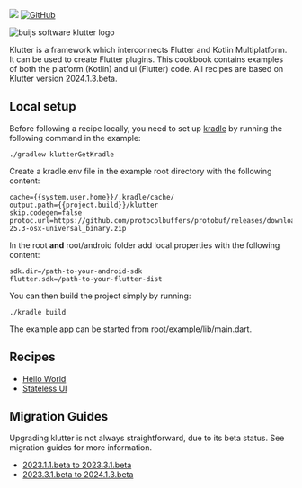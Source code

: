 [![](https://img.shields.io/badge/Buijs-Software-blue)](https://pub.dev/publishers/buijs.dev/packages)
[![GitHub](https://img.shields.io/github/license/buijs-dev/klutter-cookbook?color=black)](https://github.com/buijs-dev/klutter/blob/main/LICENSE)

<img src="https://github.com/buijs-dev/klutter/blob/develop/.github/assets/metadata/icon/klutter_logo.png?raw=true" alt="buijs software klutter logo" />

Klutter is a framework which interconnects Flutter and Kotlin Multiplatform.
It can be used to create Flutter plugins. 
This cookbook contains examples of both the platform (Kotlin) and ui (Flutter) code.
All recipes are based on Klutter version 2024.1.3.beta.

## Local setup
Before following a recipe locally, you need to set up [kradle](https://buijs.dev/kradle-1/) 
by running the following command in the example:

```shell
./gradlew klutterGetKradle
```

Create a kradle.env file in the example root directory with the following content:

```properties
cache={{system.user.home}}/.kradle/cache/
output.path={{project.build}}/klutter
skip.codegen=false
protoc.url=https://github.com/protocolbuffers/protobuf/releases/download/v25.3/protoc-25.3-osx-universal_binary.zip
```

In the root **and** root/android folder add local.properties with the following content:
```properties
sdk.dir=/path-to-your-android-sdk
flutter.sdk=/path-to-your-flutter-dist
```

You can then build the project simply by running:

```shell
./kradle build
```

The example app can be started from root/example/lib/main.dart.

## Recipes
- [Hello World](hello_world)
- [Stateless UI](stateless_ui)

## Migration Guides
Upgrading klutter is not always straightforward, due to its beta status. 
See migration guides for more information.

- [2023.1.1.beta to 2023.3.1.beta](migration/2023.3.1.beta.md)
- [2023.3.1.beta to 2024.1.3.beta](migration/2024.1.3.beta.md)